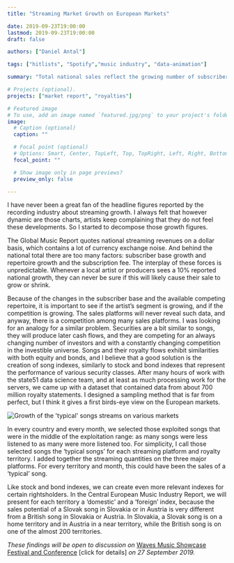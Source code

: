 ```yaml
---
title: "Streaming Market Growth on European Markets"

date: 2019-09-23T19:00:00
lastmod: 2019-09-23T19:00:00
draft: false

authors: ["Daniel Antal"]

tags: ["hitlists", "Spotify","music industry", "data-animation"]

summary: "Total national sales reflect the growing number of subscribers, the price, the exchange rate, and many factors that are not important for an artists or music label. Instead we design indexes that show the real growth for a typical domestic or foreign rightsholder in a country.  The aim is to provide useful sales and performance guidance for smaller countries, genres and exporting destinations."

# Projects (optional).
projects: ["market report", "royalties"]

# Featured image
# To use, add an image named `featured.jpg/png` to your project's folder. 
image:
  # Caption (optional)
  caption: ""

  # Focal point (optional)
  # Options: Smart, Center, TopLeft, Top, TopRight, Left, Right, BottomLeft, Bottom, BottomRight
  focal_point: ""

  # Show image only in page previews?
  preview_only: false

---
```

I have never been a great fan of the headline figures reported by the recording industry about streaming growth.  I always felt that however dynamic are those charts, artists keep complaining that they do not feel these developments.  So I started to decompose those growth figures.

The Global Music Report quotes national streaming revenues on a dollar basis, which contains a lot of currency exchange noise.  And behind the national total there are too many factors: subscriber base growth and repertoire growth and the subscription fee.  The interplay of these forces is unpredictable. Whenever a local artist or producers sees a 10% reported national growth, they can never be sure if this will likely cause their sale to grow or shrink.

Because of the changes in the subscriber base and the available competing repertoire, it is important to see if the artist’s segment is growing, and if the competition is growing. The sales platforms will never reveal such data, and anyway, there is a competition among many sales platforms.
I was looking for an analogy for a similar problem. Securities are a bit similar to songs, they will produce later cash flows, and they are competing for an always changing number of investors and with a constantly changing competition in the investible universe.  Songs and their royalty flows exhibit similarities with both equity and bonds, and I believe that a good solution is the creation of song indexes, similarly to stock and bond indexes that represent the performance of various security classes.
After many hours of work with the state51 data science team, and at least as much processing work for the servers, we came up with a dataset that contained data from about 700 million royalty statements. I designed a sampling method that is far from perfect, but I think it gives a first birds-eye view on the European markets. 

![Growth of the 'typical' songs streams on various markets](/img/dataanimation/animated_median_quantity_plot.gif)

In every country and every month, we selected those exploited songs that were in the middle of the exploitation range: as many songs were less listened to as many were more listened too.  For simplicity, I call those selected songs the ‘typical songs’ for each streaming platform and royalty territory.  I added together the streaming quantities on the three major platforms. For every territory and month, this could have been the sales of a ‘typical’ song.  

Like stock and bond indexes, we can create even more relevant indexes for certain rightsholders.  In the Central European Music Industry Report, we will present for each territory a ‘domestic’ and a ‘foreign’ index, because the sales potential of a Slovak song in Slovakia or in Austria is very different from a British song in Slovakia or Austria.  In Slovakia, a Slovak song is on a home territory and in Austria in a near territory, while the British song is on one of the almost 200 territories.

_These findings will be open to discussion on_ [Waves Music Showcase Festival and Conference](https://danielantal.eu/talk/waves_2019/) [click for details] _on 27 September 2019._